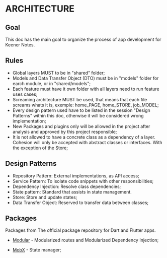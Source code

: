 # ARCHITECTURE

## Goal
This doc has the main goal to organize the process of app development for Keener Notes.

## Rules
- Global layers MUST to be in "shared" folder;
- Models and Data Transfer Object (DTO) must be in "models" folder for earch module, or in "shared/models";
- Each feature must have it own folder with all layers need to run feature uses cases;
- Screaming architecture MUST be used, that means that each file screams whats it is, exemple: home_PAGE, home_STORE, job_MODEL;
- Every design pattern used have to be listed in the session "Design Patterns" within this doc, otherwise it will be considered wrong implementation;
- New Packages and plugins only will be allowed in the project after analysis and approved by this project responsible;
- It is not allowed to have a concrete class as a dependency of a layer. Cohesion will only be accepted with abstract classes or interfaces. With the exception of the Store;

## Design Patterns
- Repository Pattern: External implementations, as API access;
- Service Pattern: To isolate code snippets with other responsibilities;
- Dependency Injection: Resolve class dependencies;
- State pattern: Standard that assists in state management.
- Store: Store and update states;
- Data Transfer Object: Reserved to transfer data between classes;


## Packages
Packages from The official package repository for Dart and Flutter apps.


- [Modular] - Modularized routes and Modularized Dependency Injection;
- [MobX] - State manager;


    [MobX]: <https://pub.dev/packages/mobx/>
    [Modular]: <https://pub.dev/packages/flutter_modular>
    [Appwrite]: <https://pub.dev/packages/appwrite>
    [SharedPreferences]: <https://pub.dev/packages/shared_preferences>
    [ExpansionTileCard]: <https://pub.dev/packages/expansion_tile_card>
